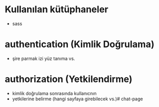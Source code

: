 # Kullanılan kütüphaneler

- sass


# authentication (Kimlik Doğrulama)

- şire parmak izi yüz tanıma vs.

# authorization (Yetkilendirme)

- kimlik doğrulama sonrasında kullanıcnın
- yetkilerine belirme (hangi sayfaya girebilecek vs.)# chat-page
